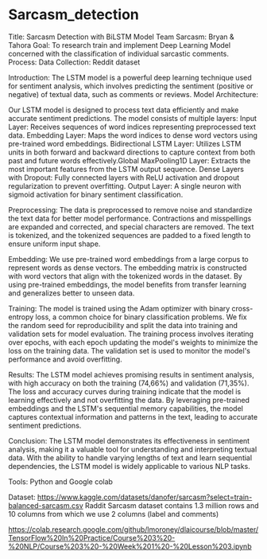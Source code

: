 # Sarcasm_detection
Title: Sarcasm Detection with BiLSTM Model
Team Sarcasm: Bryan & Tahora 
Goal: To research train and implement Deep Learning Model concerned with the classification of individual sarcastic comments.
Process: 
Data Collection: Reddit dataset

Introduction:
The LSTM model is a powerful deep learning technique used for sentiment analysis, which involves predicting the sentiment (positive or negative) of textual data, such as comments or reviews.
Model Architecture:

Our LSTM model is designed to process text data efficiently and make accurate sentiment predictions.
		The model consists of multiple layers:
		Input Layer: Receives sequences of word indices representing preprocessed text data.
		Embedding Layer: Maps the word indices to dense word vectors using pre-trained word embeddings.
		Bidirectional LSTM Layer: Utilizes LSTM units in both forward and backward directions to capture context from both past and future words effectively.Global MaxPooling1D Layer: Extracts the most important features from the LSTM output sequence.
		Dense Layers with Dropout: Fully connected layers with ReLU activation and dropout regularization to prevent overfitting.
		Output Layer: A single neuron with sigmoid activation for binary sentiment classification.

  
Preprocessing:
The data is preprocessed to remove noise and standardize the text data for better model performance.
Contractions and misspellings are expanded and corrected, and special characters are removed.
The text is tokenized, and the tokenized sequences are padded to a fixed length to ensure uniform input shape.


Embedding:
We use pre-trained word embeddings from a large corpus to represent words as dense vectors.
The embedding matrix is constructed with word vectors that align with the tokenized words in the dataset.
By using pre-trained embeddings, the model benefits from transfer learning and generalizes better to unseen data.


Training:
The model is trained using the Adam optimizer with binary cross-entropy loss, a common choice for binary classification problems.
We fix the random seed for reproducibility and split the data into training and validation sets for model evaluation.
The training process involves iterating over epochs, with each epoch updating the model's weights to minimize the loss on the training data.
The validation set is used to monitor the model's performance and avoid overfitting.

Results:
The LSTM model achieves promising results in sentiment analysis, with high accuracy on both the training (74,66%) and validation (71,35%).
The loss and accuracy curves during training indicate that the model is learning effectively and not overfitting the data.
By leveraging pre-trained embeddings and the LSTM's sequential memory capabilities, the model captures contextual information and patterns in the text, leading to accurate sentiment predictions.

Conclusion:
The LSTM model demonstrates its effectiveness in sentiment analysis, making it a valuable tool for understanding and interpreting textual data.
With the ability to handle varying lengths of text and learn sequential dependencies, the LSTM model is widely applicable to various NLP tasks.


Tools: Python and Google colab 

Dataset: https://www.kaggle.com/datasets/danofer/sarcasm?select=train-balanced-sarcasm.csv
Raddit Sarcasm dataset contains 1.3 million  rows and 10 columns from which we use 2 columns (label and comments)

https://colab.research.google.com/github/lmoroney/dlaicourse/blob/master/TensorFlow%20In%20Practice/Course%203%20-%20NLP/Course%203%20-%20Week%201%20-%20Lesson%203.ipynb


